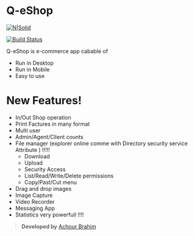 # Q-eShop

[![N|Solid](https://cldup.com/dTxpPi9lDf.thumb.png)](https://nodesource.com/products/nsolid)

[![Build Status](https://travis-ci.org/joemccann/dillinger.svg?branch=master)](https://travis-ci.org/joemccann/dillinger)

Q-eShop is e-commerce app cabable of

  - Run in Desktop
  - Run in Mobile
  - Easy to use

# New Features!

  - In/Out Shop operation
  - Print Factures in many format
  - Multi user
  - Admin/Agent/Client counts 
  - File manager (explorer online comme with Directory security service  Attribute ) !!!!! 
    -   Download
    -   Upload
    -   Security Access
    -   List/Read/Write/Delete permissions
    -   Copy/Past/Cut menu
  - Drag and drop images 
  - Image Capture
  - Video Recorder
  - Messaging App
  - Statistics very powerfull !!!!
  
>**Developed by**   [Achour Brahim](mailto:ammi.said@outlook.com)